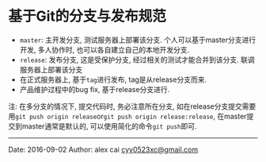 # 基于Git的分支与发布规范

- `master`: 主开发分支, 测试服务器上部署该分支. 个人可以基于master分支进行开发, 多人协作时, 也可以各自建立自己的本地开发分支.
- `release`: 发布分支, 这是受保护分支, 经过相关的测试才能合并到该分支. 联调服务器上部署该分支
- 在正式服务器上, 基于`tag`进行发布, tag是从release分支而来.
- 产品维护过程中的bug fix, 基于release分支进行. 

注: 在多分支的情况下, 提交代码时, 务必注意所在分支, 如在release分支提交需要用`git push origin release`or`git push origin release:release`, 在master提交到master通常是默认的, 可以使用简化的命令`git push`即可.


---------

Date: 2016-09-02  Author: alex cai <cyy0523xc@gmail.com>
